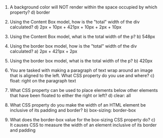 1. A background color will NOT render within the space occupied by which property?
d) border

2. Using the Content Box model, how is the "total" width of the div calculated?
d) 2px + 10px + 421px + 10px + 2px + 10px

3. Using the Content Box model, what is the total width of the p?
b) 548px

4. Using the border box model, how is the "total" width of the div calculated? 
a) 2px + 421px + 2px

5. Using the border box model, what is the total width of the p?
b) 420px

6. You are tasked with making a paragraph of text wrap around an image that is aligned to the left. What CSS property do you use and where?
c) float: right on the paragraph text

7. What CSS property can be used to place elements below other elements that have been floated to either the right or left?
d) clear: all

8. What CSS property do you make the width of an HTML element be inclusive of its padding and border?
b) box-sizing: border-box

9. What does the border-box value for the box-sizing CSS property do?
c) It causes CSS to measure the width of an element inclusive of its border and padding 
